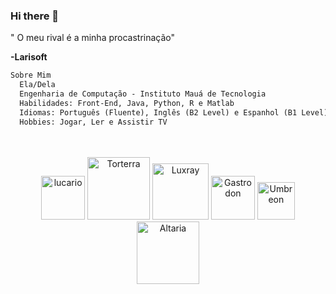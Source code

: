 ### Hi there 👋
" O meu rival é a minha procastrinação"

 **-Larisoft**


</div>

  ```md
  Sobre Mim
    Ela/Dela
    Engenharia de Computação - Instituto Mauá de Tecnologia
    Habilidades: Front-End, Java, Python, R e Matlab
    Idiomas: Português (Fluente), Inglês (B2 Level) e Espanhol (B1 Level)
    Hobbies: Jogar, Ler e Assistir TV
  ```
  <br />

</div>


<div align="center">
<br />
<img width= "70" src="https://img.pokemondb.net/sprites/black-white/anim/normal/lucario.gif" alt="lucario" />
<img width= "100" src="https://img.pokemondb.net/sprites/black-white/anim/normal/torterra.gif" alt="Torterra" />
<img width= "90" src="https://img.pokemondb.net/sprites/black-white/anim/normal/luxray.gif" alt="Luxray" />
<img width= "70" src="https://img.pokemondb.net/sprites/black-white/anim/normal/gastrodon-west.gif" alt="Gastrodon" />
<img width= "60" src="https://img.pokemondb.net/sprites/black-white/anim/normal/umbreon.gif" alt="Umbreon" />
<img width= "100" src="https://img.pokemondb.net/sprites/black-white/anim/normal/altaria.gif" alt ="Altaria" />

</div>

  
<!--
**Larisoft01/Larisoft01** is a ✨ _special_ ✨ repository because its `README.md` (this file) appears on your GitHub profile.

Here are some ideas to get you started:

- 🔭 I’m currently working on ...
- 🌱 I’m currently learning ...
- 👯 I’m looking to collaborate on ...
- 🤔 I’m looking for help with ...
- 💬 Ask me about ...
]
- 📫 How to reach me: ...
- 😄 Pronouns: ...
- ⚡ Fun fact: ...
-->
